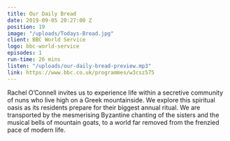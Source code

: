 ```yaml
---
title: Our Daily Bread
date: 2019-09-05 20:27:00 Z
position: 19
image: "/uploads/Todays-Bread.jpg"
client: BBC World Service
logo: bbc-world-service
episodes: 1
run-time: 26 mins
listen: "/uploads/our-daily-bread-preview.mp3"
link: https://www.bbc.co.uk/programmes/w3csz575
---
```


Rachel O’Connell invites us to experience life within a secretive community of nuns who live high on a Greek mountainside. We explore this spiritual oasis as its residents prepare for their biggest annual ritual. We are transported by the mesmerising Byzantine chanting of the sisters and the musical bells of mountain goats, to a world far removed from the frenzied pace of modern life.